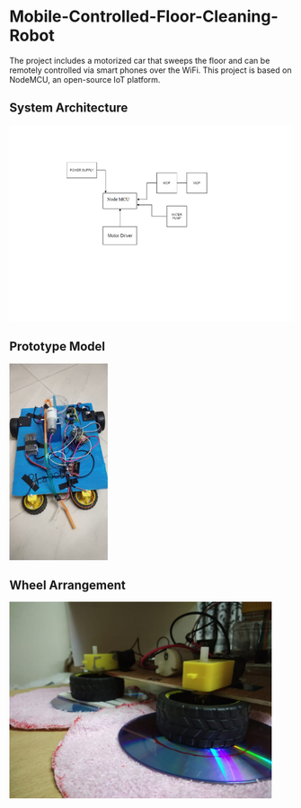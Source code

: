 # Mobile-Controlled-Floor-Cleaning-Robot
The project includes a motorized car that sweeps the floor and can be remotely controlled via smart phones over the WiFi. This project is based on NodeMCU, an open-source IoT platform.

## System Architecture
<img src="images/architecture.png" height="350">

## Prototype Model
<img src="images/prototype.jpeg" height="350">

## Wheel Arrangement
<img src="images/wheel_arrangement.jpeg" height="350">
